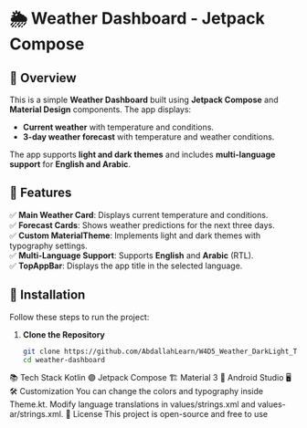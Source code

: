# 🌦️ Weather Dashboard - Jetpack Compose

## 📌 Overview
This is a simple **Weather Dashboard** built using **Jetpack Compose** and **Material Design** components. The app displays:
- **Current weather** with temperature and conditions.
- **3-day weather forecast** with temperature and weather conditions.

The app supports **light and dark themes** and includes **multi-language support** for **English and Arabic**.

## 🎯 Features
✅ **Main Weather Card**: Displays current temperature and conditions.  
✅ **Forecast Cards**: Shows weather predictions for the next three days.  
✅ **Custom MaterialTheme**: Implements light and dark themes with typography settings.  
✅ **Multi-Language Support**: Supports **English** and **Arabic** (RTL).  
✅ **TopAppBar**: Displays the app title in the selected language.  


## 🚀 Installation
Follow these steps to run the project:

1. **Clone the Repository**  
   ```sh
   git clone https://github.com/AbdallahLearn/W4D5_Weather_DarkLight_Theme.git
   cd weather-dashboard
📚 Tech Stack
Kotlin 🟣
Jetpack Compose 🏗️
Material 3 🎨
Android Studio 🖥️
🛠️ Customization
You can change the colors and typography inside Theme.kt.
Modify language translations in values/strings.xml and values-ar/strings.xml.
📜 License
This project is open-source and free to use
